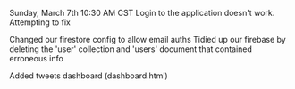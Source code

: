 Sunday, March 7th
10:30 AM CST
Login to the application doesn't work. Attempting to fix

 <!-- CNG Added firestore cfg to index.html at 10:30 am cpt on Sunday -->
  <script src="https://www.gstatic.com/firebasejs/8.2.7/firebase-firestore.js"></script>

  Changed our firestore config to allow email auths
  Tidied up our firebase by deleting the 'user' collection and 'users' document that contained erroneous info

  Added tweets dashboard (dashboard.html)